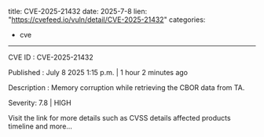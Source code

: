  
title: CVE-2025-21432
date: 2025-7-8
lien: "https://cvefeed.io/vuln/detail/CVE-2025-21432"
categories:
  - cve
---

CVE ID : CVE-2025-21432

Published :  July 8
2025
1:15 p.m. | 1 hour
2 minutes ago

Description : Memory corruption while retrieving the CBOR data from TA.

Severity: 7.8 | HIGH

Visit the link for more details
such as CVSS details
affected products
timeline
and more...
